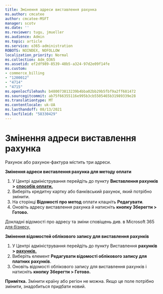 ```yaml
---
title: Змінення адреси виставлення рахунка
ms.author: cmcatee
author: cmcatee-MSFT
manager: scotv
ms.date: ''
ms.reviewer: tugu, jmueller
ms.audience: Admin
ms.topic: article
ms.service: o365-administration
ROBOTS: NOINDEX, NOFOLLOW
localization_priority: Normal
ms.collection: Adm_O365
ms.assetid: ef2df989-8539-48b5-a324-97d2e09f14fe
ms.custom:
- commerce_billing
- "1200012"
- "4714"
- "4715"
ms.openlocfilehash: b480073813239b4bba02bb29b5fbf9a2ff681472
ms.sourcegitcommit: ab75f66355116e995b3cb5505465b31989339e28
ms.translationtype: MT
ms.contentlocale: uk-UA
ms.lasthandoff: 08/13/2021
ms.locfileid: "58330429"
---
```

# <a name="change-your-billing-address"></a>Змінення адреси виставлення рахунка

Рахунок або рахунок-фактура містить три адреси.

**Змінення адреси виставлення рахунка для методу оплати**

1. У Центрі адміністрування перейдіть до пункту **Виставлення рахунків > [способів оплати.](https://go.microsoft.com/fwlink/p/?linkid=2018806)**
2. Виберіть кредитну картку або банківський рахунок, який потрібно змінити.
3. На сторінці **Відомості про метод** оплати клацніть **Редагувати**.
4. Оновіть адресу виставлення рахунка й натисніть **кнопку Зберегти > Готово.**

Докладні відомості про адресу та зміни сповіщень див. в Microsoft 365 [для бізнесу.](https://docs.microsoft.com/microsoft-365/commerce/billing-and-payments/change-your-billing-addresses)

**Змінення відомостей облікового запису для виставлення рахунків**

1. У Центрі адміністрування перейдіть до пункту Виставлення **рахунків > [рахунків.](https://admin.microsoft.com/Adminportal/Home?source=applauncher#/BillingAccounts/billing-accounts)**
2. Виберіть елемент **Редагувати відомості облікового запису для платних рахунків**.
3. Оновіть відомості облікового запису для виставлення рахунків і натисніть **кнопку Зберегти > Готово.**

**Примітка.** Змінити країну або регіон не можна. Якщо це поле потрібно змінити, знадобиться придбати новий.
